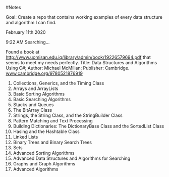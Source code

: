 #Notes

Goal: Create a repo that contains working examples of every data structure and algorithm I can find.

February 11th 2020

9:22 AM Searching...

Found a book at http://www.uomisan.edu.iq/library/admin/book/19226579694.pdf that seems to meet my needs perfectly. Title: Data Structures and Algorithms Using C#; Author: Michael McMillan; Publisher: Cambridge. www.cambridge.org/9780521876919

1. Collections, Generics, and the Timing Class
2. Arrays and ArrayLists
3. Basic Sorting Algorithms
4. Basic Searching Algorithms
5. Stacks and Queues
6. The BitArray Class
7. Strings, the String Class, and the StringBuilder Class
8. Pattern Matching and Text Processing
9. Building Dictionaries: The DictionaryBase Class and the SortedList Class
10. Hasing and the Hashtable Class
11. Linked Lists
12. Binary Trees and Binary Search Trees
13. Sets
14. Advanced Sorting Algorithms
15. Advanced Data Structures and Algorithms for Searching
16. Graphs and Graph Algorithms
17. Advanced Algorithms
